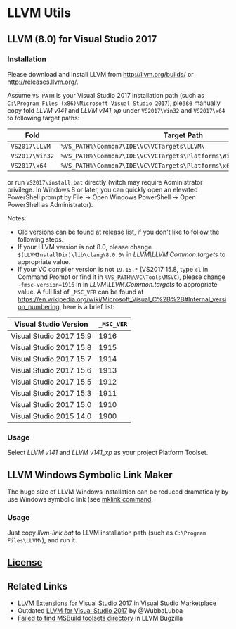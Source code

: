 # LLVM Utils

## LLVM (8.0) for Visual Studio 2017

### Installation
Please download and install LLVM from http://llvm.org/builds/ or http://releases.llvm.org/.

Assume `VS_PATH` is your Visual Studio 2017 installation path (such as `C:\Program Files (x86)\Microsoft Visual Studio 2017`),
please manually copy fold *LLVM v141* and *LLVM v141_xp* under `VS2017\Win32` and `VS2017\x64` to following target paths:

| Fold | Target Path |
|------|-------------|
|`VS2017\LLVM` | `%VS_PATH%\Common7\IDE\VC\VCTargets\LLVM\` |
|`VS2017\Win32` | `%VS_PATH%\Common7\IDE\VC\VCTargets\Platforms\Win32\PlatformToolsets\` |
|`VS2017\x64` | `%VS_PATH%\Common7\IDE\VC\VCTargets\Platforms\x64\PlatformToolsets\` |

or run `VS2017\install.bat` directly (witch may require Administrator privilege. In Windows 8 or later, you can quickly open an elevated PowerShell prompt by File -> Open Windows PowerShell -> Open PowerShell as Administrator).

Notes:
* Old versions can be found at [release list](https://github.com/zufuliu/llvm-utils/tags), if you don't like to follow the following steps.
* If your LLVM version is not 8.0, please change `$(LLVMInstallDir)\lib\clang\8.0.0\` in *LLVM\LLVM.Common.targets* to appropriate value.
* If your VC compiler version is not `19.15.*` (VS2017 15.8, type `cl` in Command Prompt or find it in `%VS_PATH%\VC\Tools\MSVC`), please change `-fmsc-version=1916` in in *LLVM\LLVM.Common.targets* to appropriate value. A full list of `_MSC_VER` can be found at https://en.wikipedia.org/wiki/Microsoft_Visual_C%2B%2B#Internal_version_numbering, here is a brief list:

| Visual Studio Version | `_MSC_VER` |
|-----------------------|------------|
| Visual Studio 2017 15.9 | 1916 |
| Visual Studio 2017 15.8 | 1915 |
| Visual Studio 2017 15.7 | 1914 |
| Visual Studio 2017 15.6 | 1913 |
| Visual Studio 2017 15.5 | 1912 |
| Visual Studio 2017 15.3 | 1911 |
| Visual Studio 2017 15.0 | 1910 |
| Visual Studio 2015 14.0 | 1900 |

### Usage
Select *LLVM v141* and *LLVM v141_xp* as your project Platform Toolset.

## LLVM Windows Symbolic Link Maker
The huge size of LLVM Windows installation can be reduced dramatically by use Windows symbolic link (see [mklink command](https://docs.microsoft.com/en-us/windows-server/administration/windows-commands/mklink).

### Usage
Just copy *llvm-link.bat* to LLVM installation path (such as `C:\Program Files\LLVM\`), and run it.

## [License](http://llvm.org/releases/7.0.0/LICENSE.TXT)

## Related Links
* [LLVM Extensions for Visual Studio 2017](https://marketplace.visualstudio.com/items?itemName=LLVMExtensions.llvm-toolchain) in Visual Studio Marketplace
* Outdated [LLVM for Visual Studio 2017](https://github.com/WubbaLubba/LlvmForVS2017) by @WubbaLubba
* [Failed to find MSBuild toolsets directory](https://bugs.llvm.org/show_bug.cgi?id=33672) in LLVM Bugzilla
